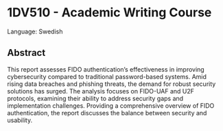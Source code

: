 # 1DV510 - Academic Writing Course
Language: Swedish

## Abstract
This report assesses FIDO authentication’s effectiveness in improving cybersecurity compared
to traditional password-based systems. Amid rising data breaches and phishing threats, the
demand for robust security solutions has surged. The analysis focuses on FIDO-UAF and
U2F protocols, examining their ability to address security gaps and implementation challenges.
Providing a comprehensive overview of FIDO authentication, the report discusses the balance
between security and usability.
